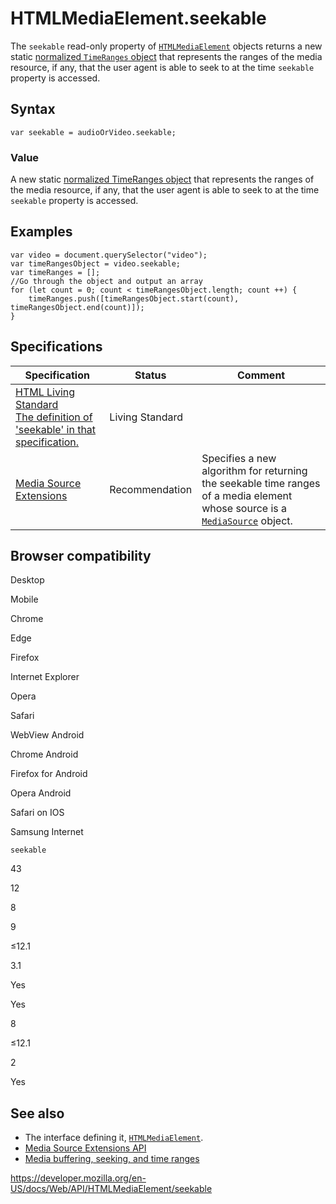 # HTMLMediaElement.seekable

The `seekable` read-only property of [`HTMLMediaElement`](../htmlmediaelement) objects returns a new static [normalized `TimeRanges` object](../timeranges#normalized_timeranges_objects) that represents the ranges of the media resource, if any, that the user agent is able to seek to at the time `seekable` property is accessed.

## Syntax

    var seekable = audioOrVideo.seekable;

### Value

A new static [normalized TimeRanges object](../timeranges#normalized_timeranges_objects) that represents the ranges of the media resource, if any, that the user agent is able to seek to at the time `seekable` property is accessed.

## Examples

    var video = document.querySelector("video");
    var timeRangesObject = video.seekable;
    var timeRanges = [];
    //Go through the object and output an array
    for (let count = 0; count < timeRangesObject.length; count ++) {
        timeRanges.push([timeRangesObject.start(count), timeRangesObject.end(count)]);
    }

## Specifications

<table><thead><tr class="header"><th>Specification</th><th>Status</th><th>Comment</th></tr></thead><tbody><tr class="odd"><td><a href="https://html.spec.whatwg.org/multipage/the-video-element.html#dom-media-seekable">HTML Living Standard<br />
<span class="small">The definition of 'seekable' in that specification.</span></a></td><td><span class="spec-living">Living Standard</span></td><td></td></tr><tr class="even"><td><a href="https://w3c.github.io/media-source/#htmlmediaelement-extensions">Media Source Extensions</a></td><td><span class="spec-rec">Recommendation</span></td><td>Specifies a new algorithm for returning the seekable time ranges of a media element whose source is a <a href="../mediasource"><code>MediaSource</code></a> object.</td></tr></tbody></table>

## Browser compatibility

Desktop

Mobile

Chrome

Edge

Firefox

Internet Explorer

Opera

Safari

WebView Android

Chrome Android

Firefox for Android

Opera Android

Safari on IOS

Samsung Internet

`seekable`

43

12

8

9

≤12.1

3.1

Yes

Yes

8

≤12.1

2

Yes

## See also

- The interface defining it, [`HTMLMediaElement`](../htmlmediaelement).
- [Media Source Extensions API](../media_source_extensions_api)
- [Media buffering, seeking, and time ranges](https://developer.mozilla.org/en-US/docs/Web/Guide/Audio_and_video_delivery/buffering_seeking_time_ranges)

<a href="https://developer.mozilla.org/en-US/docs/Web/API/HTMLMediaElement/seekable" class="_attribution-link">https://developer.mozilla.org/en-US/docs/Web/API/HTMLMediaElement/seekable</a>
